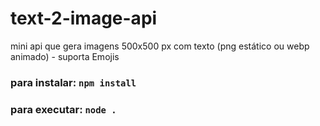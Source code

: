 # text-2-image-api
mini api que gera imagens 500x500 px com texto (png estático ou webp animado) - suporta Emojis

### para instalar: `npm install`
### para executar: `node .`
